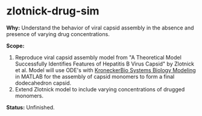 # zlotnick-drug-sim


**Why:** Understand the behavior of viral capsid assembly in the absence and presence of varying drug concentrations.

**Scope:** 
1.  Reproduce viral capsid assembly model from "A Theoretical Model Successfully Identifies Features of Hepatitis B Virus Capsid" by Zlotnick et al. Model will use ODE's with [KroneckerBio Systems Biology Modeling](https://github.com/kroneckerbio/kroneckerbio) in MATLAB for the assembly of capsid monomers to form a final dodecahedron capsid.  
2.  Extend Zlotnick model to include varying concentrations of drugged monomers.


**Status:** Unfinished.  
